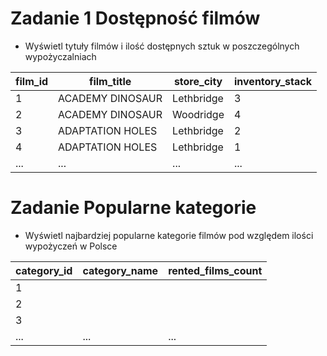 # Zadanie 1 Dostępność filmów

- Wyświetl tytuły filmów i ilość dostępnych sztuk w poszczególnych wypożyczalniach

| film_id | film_title | store_city | inventory_stack |
| ---- | ---- | ---- | ---- |
| 1 | ACADEMY DINOSAUR | Lethbridge | 3 |
| 2 | ACADEMY DINOSAUR | Woodridge | 4 |
| 3 | ADAPTATION HOLES | Lethbridge | 2 |
| 4 | ADAPTATION HOLES | Lethbridge | 1 |
| ... | ... | ... | ... |

# Zadanie Popularne kategorie 

- Wyświetl najbardziej popularne kategorie filmów pod względem ilości wypożyczeń w Polsce

| category_id | category_name | rented_films_count |
| ---- | ---- | ---- |
| 1 |  |  |
| 2 |  |  |
| 3 |  |  |
| ... | ... | ... |